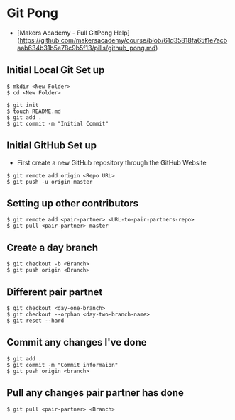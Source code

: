 # Git Pong

* [Makers Academy - Full GitPong Help] (https://github.com/makersacademy/course/blob/61d35818fa65f1e7acbaab634b31b5e78c9b5f13/pills/github_pong.md)

## Initial Local Git Set up
```shell
$ mkdir <New Folder>
$ cd <New Folder>

$ git init
$ touch README.md
$ git add .
$ git commit -m "Initial Commit"
```

## Initial GitHub Set up
* First create a new GitHub repository through the GitHub Website
```shell
$ git remote add origin <Repo URL>
$ git push -u origin master
```

## Setting up other contributors
```shell
$ git remote add <pair-partner> <URL-to-pair-partners-repo>
$ git pull <pair-partner> master
```

## Create a day branch
```shell
$ git checkout -b <Branch>
$ git push origin <Branch>
```

## Different pair partnet
```shell
$ git checkout <day-one-branch>
$ git checkout --orphan <day-two-branch-name>
$ git reset --hard
```

## Commit any changes I've done
```shell
$ git add .
$ git commit -m "Commit informaion"
$ git push origin <branch>
```

## Pull any changes pair partner has done
```shell
$ git pull <pair-partner> <Branch>
```
